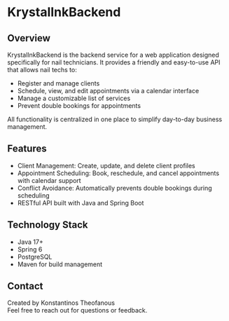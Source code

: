 # KrystalInkBackend

## Overview

KrystalInkBackend is the backend service for a web application designed specifically for nail technicians. It provides a friendly and easy-to-use API that allows nail techs to:

- Register and manage clients
- Schedule, view, and edit appointments via a calendar interface
- Manage a customizable list of services
- Prevent double bookings for appointments

All functionality is centralized in one place to simplify day-to-day business management.

## Features

- Client Management: Create, update, and delete client profiles
- Appointment Scheduling: Book, reschedule, and cancel appointments with calendar support
- Conflict Avoidance: Automatically prevents double bookings during scheduling
- RESTful API built with Java and Spring Boot

## Technology Stack

- Java 17+
- Spring 6
- PostgreSQL
- Maven for build management

## Contact

Created by Konstantinos Theofanous  
Feel free to reach out for questions or feedback.